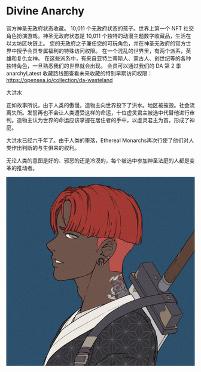 # Divine Anarchy

官方神圣无政府状态收藏。 10,011 个无政府状态的孩子。世界上第一个 NFT 社交角色扮演游戏。神圣无政府状态是 10,011 个独特的动漫主题数字收藏品，生活在以太坊区块链上。 您的无政府之子兼任您的可玩角色，并在神圣无政府的官方世界中授予会员专属福利的特殊访问权限。 在一个混乱的世界里，有两个派系，英雄和复仇女神。 在这些派系中，有来自亚特兰蒂斯人、蒙古人、创世纪等的各种独特角色，一旦熟悉我们的世界就会出现。 会员可以通过我们的 DA 第 2 季 anarchyLatest 收藏路线图查看未来收藏的特别早期访问权限：https://opensea.io/collection/da-wasteland

大洪水

正如故事所说，由于人类的傲慢，造物主向世界投下了洪水。地区被摧毁。社会流离失所。发誓再也不会让人类遭受这样的命运，十位虚灵君主被选中代替他进行审判。造物主认为世界的命运应该掌握在居住者的手中，以虚灵君主为首，形成了神庭。

大洪水已经六千年了。由于人类的堕落，Ethereal Monarchs再次行使了他们对人类作出判断的与生俱来的权利。

无论人类的意图是好的、邪恶的还是冷漠的，每个被选中参加神圣法庭的人都是变革的推动者。

![NFT](微信截图_20220902181722.png)
